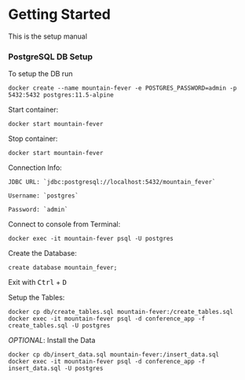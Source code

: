 # Getting Started
This is the setup manual
### PostgreSQL DB Setup
To setup the DB run
```shell
docker create --name mountain-fever -e POSTGRES_PASSWORD=admin -p 5432:5432 postgres:11.5-alpine
```
Start container:
```shell
docker start mountain-fever
```
Stop container:
```shell
docker start mountain-fever
```
Connection Info:
```shell
JDBC URL: `jdbc:postgresql://localhost:5432/mountain_fever`

Username: `postgres`

Password: `admin`
```
Connect to console from Terminal:
```shell
docker exec -it mountain-fever psql -U postgres
```
Create the Database:
```postgresql
create database mountain_fever;
```
Exit with <kbd>Ctrl</kbd> + <kbd>D</kbd>

Setup the Tables:
```shell
docker cp db/create_tables.sql mountain-fever:/create_tables.sql
docker exec -it mountain-fever psql -d conference_app -f create_tables.sql -U postgres
```
_OPTIONAL_: Install the Data
```shell
docker cp db/insert_data.sql mountain-fever:/insert_data.sql
docker exec -it mountain-fever psql -d conference_app -f insert_data.sql -U postgres
```